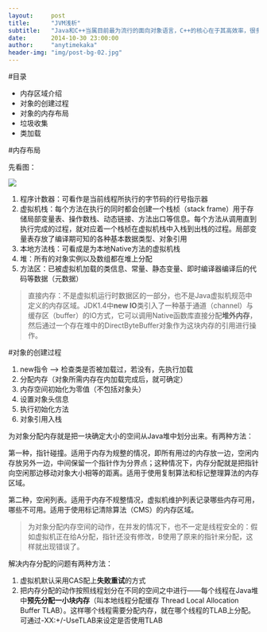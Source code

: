 ```yaml
---
layout:     post
title:      "JVM浅析"
subtitle:   "Java和C++当属目前最为流行的面向对象语言，C++的核心在于其高效率，很多工作都由程序员自己定义编写，Java的核心在于其将很多工作交给了JVM管理，这篇文章主要内容就是介绍JVM内部的机制。"
date:       2014-10-30 23:00:00
author:     "anytimekaka"
header-img: "img/post-bg-02.jpg"
---
```


#目录

* 内存区域介绍
* 对象的创建过程
* 对象的内存布局
* 垃圾收集
* 类加载

#内存布局

先看图：

<img src="http://anytimekaka.github.io/img/postimg/JVMmemory201503152142.png"/>

1. 程序计数器：可看作是当前线程所执行的字节码的行号指示器
2. 虚拟机栈：每个方法在执行的同时都会创建一个栈桢（stack frame）用于存储局部变量表、操作数栈、动态链接、方法出口等信息。每个方法从调用直到执行完成的过程，就对应着一个栈桢在虚拟机栈中入栈到出栈的过程。局部变量表存放了编译期可知的各种基本数据类型、对象引用
3. 本地方法栈：可看成是为本地Native方法的虚拟机栈
4. 堆：所有的对象实例以及数组都在堆上分配
5. 方法区：已被虚拟机加载的类信息、常量、静态变量、即时编译器编译后的代码等数据（元数据）

>直接内存：不是虚拟机运行时数据区的一部分，也不是Java虚拟机规范中定义的内存区域。JDK1.4中**new IO**类引入了一种基于通道（channel）与缓存区（buffer）的IO方式，它可以调用Native函数库直接分配**堆外内存**，然后通过一个存在堆中的DirectByteBuffer对象作为这块内存的引用进行操作。

#对象的创建过程

1. new指令 --> 检查类是否被加载过，若没有，先执行加载
2. 分配内存（对象所需内存在内加载完成后，就可确定）
3. 内存空间初始化为零值（不包括对象头）
4. 设置对象头信息
5. 执行初始化方法
6. 对象引用入栈

为对象分配内存就是把一块确定大小的空间从Java堆中划分出来。有两种方法：

第一种，指针碰撞。适用于内存为规整的情况，即所有用过的内存放一边，空闲内存放另外一边，中间保留一个指针作为分界点；这种情况下，内存分配就是把指针向空闲那边移动对象大小相等的距离。适用于使用复制算法和标记整理算法的内存区域。

第二种，空闲列表。适用于内存不规整情况，虚拟机维护列表记录哪些内存可用，哪些不可用。适用于使用标记清除算法（CMS）的内存区域。

>为对象分配内存空间的动作，在并发的情况下，也不一定是线程安全的：假如虚拟机正在给A分配，指针还没有修改，B使用了原来的指针来分配，这样就出现错误了。

解决内存分配的问题有两种方法：

1. 虚拟机默认采用CAS配上**失败重试**的方式
2. 把内存分配的动作按照线程划分在不同的空间之中进行——每个线程在Java堆中**预先分配一小块内存**（叫本地线程分配缓存 Thread Local Allocation Buffer TLAB）。这样哪个线程需要分配内存，就在哪个线程的TLAB上分配。可通过-XX:+/-UseTLAB来设定是否使用TLAB